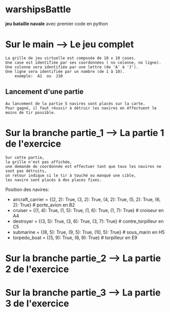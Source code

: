 # warshipsBattle
**jeu bataille navale** avec premier code en python 

# Sur le main --> Le jeu complet

    La grille de jeu virtuelle est composée de 10 x 10 cases.
    Une case est identifiée par ses coordonnées ( no colonne, no ligne).
    Une colonne sera identifiée par une lettre (de 'A' à 'J').
    Une ligne sera identifiée par un nombre (de 1 à 10).
        exemple:  A1  ou  J10

## Lancement d'une partie
    
    Au lancement de la partie 5 navires sont placés sur la carte.
    Pour gagné, il faut réussir à détruir les navires en éffectuent le moins de tir possible.

# Sur la branche partie_1 --> La partie 1 de l'exercice

    Sur cette partie, 
    la grille n'est pas affichée,
    une demande de coordonnée est effectuer tant que tous les navires ne sont pas détruits,
    un retour indique si le tir à touché ou manqué une cible,
    les navire sont placés à des places fixes.

Position des navires:
  + aircraft_carrier = {(2, 2): True, (3, 2): True, (4, 2): True, (5, 2): True, (6, 2): True}  # porte_avion en B2
  + cruiser = {(1, 4): True, (1, 5): True, (1, 6): True, (1, 7): True}  # croiseur en A4
  + destroyer = {(3, 5): True, (3, 6): True, (3, 7): True}  # contre_torpilleur en C5
  + submarine = {(8, 5): True, (9, 5): True, (10, 5): True}  # sous_marin en H5
  + torpedo_boat = {(5, 9): True, (6, 9): True}  # torpilleur en E9

# Sur la branche partie_2 --> La partie 2 de l'exercice

# Sur la branche partie_3 --> La partie 3 de l'exercice